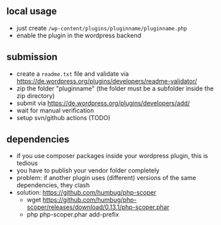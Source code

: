 ## local usage

- just create ```/wp-content/plugins/pluginname/pluginname.php```
- enable the plugin in the wordpress backend

## submission

- create a ```readme.txt``` file and validate via https://de.wordpress.org/plugins/developers/readme-validator/
- zip the folder "pluginname" (the folder must be a subfolder inside the zip directory)
- submit via https://de.wordpress.org/plugins/developers/add/
- wait for manual verification
- setup svn/github actions (TODO)

## dependencies

- if you use composer packages inside your wordpress plugin, this is tedious
- you have to publish your vendor folder completely
- problem: if another plugin uses (different) versions of the same dependencies, they clash
- solution: https://github.com/humbug/php-scoper
  - wget https://github.com/humbug/php-scoper/releases/download/0.13.1/php-scoper.phar
  - php php-scoper.phar add-prefix